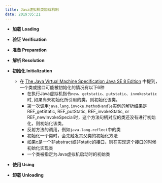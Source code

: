 ```yaml
---
title: Java虚拟机类加载机制
date: 2019:05:21
---
```


- **加载 Loading**

- **验证 Verification**

- **准备 Preparation**

- **解析 Resolution**

- **初始化 Initialization**
  - 在 [The Java Virtual Machine Specification Java SE 8 Edition](https://docs.oracle.com/javase/specs/jvms/se8/jvms8.pdf) 中提到，一个类或接口可能被初始化的情况有以下6种
    - 在执行Java虚拟机指令`new`、`getstatic`、`putstatic`、`invokestatic`时, 如果尚未初始化所引用的类，则初始化该类。
    - 第一次调用`java.lang.invoke.MethodHandle`实例的解析结果是REF_getStatic, REF_putStatic, REF_invokeStatic, or REF_newInvokeSpecial时，这个方法句柄对应的类还没有进行初始化，则初始化该类。
    - 反射方法的调用，例如`java.lang.reflect`中的类
    - 初始化一个类时，会先触发其父类的初始化方法
    - 如果c是一个非abstract或非static的接口，则在实现这个接口的时候初始化实现类
    - 一个类被指定为Java虚拟机启动时的初始类
- **使用 Using**

- **卸载 Unloading**

